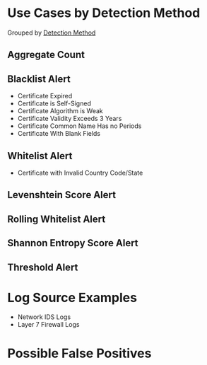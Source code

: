 # Use Cases by Detection Method


Grouped by [Detection Method](/Detection-Methods.md)


## Aggregate Count



## Blacklist Alert
- Certificate Expired
- Certificate is Self-Signed
- Certificate Algorithm is Weak
- Certificate Validity Exceeds 3 Years
- Certificate Common Name Has no Periods
- Certificate With Blank Fields


## Whitelist Alert
- Certificate with Invalid Country Code/State


## Levenshtein Score Alert


## Rolling Whitelist Alert


## Shannon Entropy Score Alert


## Threshold Alert


# Log Source Examples
- Network IDS Logs
- Layer 7 Firewall Logs


# Possible False Positives

